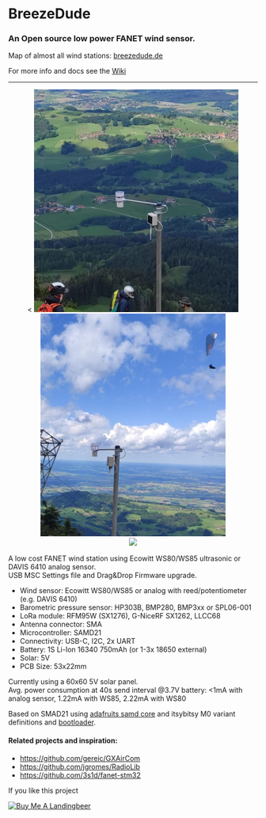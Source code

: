 # BreezeDude
### An Open source low power FANET wind sensor.

Map of almost all wind stations: [breezedude.de](https://breezedude.de/)

For more info and docs see the [Wiki](https://github.com/Breezedude/breezedudeWindSensor/wiki)

----
<p align="center">
  <
  <img src="hardware/1.jpg" height="450" title="Breezedude Windstation">
  <img src="hardware/2.jpg" height="450" alt="Breezedude Windstation"> <br>
  <img src="https://github.com/user-attachments/assets/32b3c55d-bf5a-4a9c-9b3f-163092238a7e" width=500><br>
</p>

A low cost FANET wind station using Ecowitt WS80/WS85 ultrasonic or DAVIS 6410 analog sensor.     
USB MSC Settings file and Drag&Drop Firmware upgrade. 

- Wind sensor: Ecowitt WS80/WS85 or analog with reed/potentiometer (e.g. DAVIS 6410)
- Barometric pressure sensor: HP303B, BMP280, BMP3xx or SPL06-001
- LoRa module: RFM95W (SX1276), G-NiceRF SX1262, LLCC68
- Antenna connector: SMA
- Microcontroller: SAMD21
- Connectivity: USB-C, I2C, 2x UART
- Battery: 1S Li-Ion 16340 750mAh (or 1-3x 18650 external)
- Solar: 5V
- PCB Size: 53x22mm

Currently using a 60x60 5V solar panel.     
Avg. power consumption at 40s send interval @3.7V battery: <1mA with analog sensor, 1.22mA with WS85, 2.22mA with WS80
 
Based on SMAD21 using [adafruits samd core](https://github.com/adafruit/ArduinoCore-samd) and itsybitsy M0 variant definitions and [bootloader](https://github.com/adafruit/uf2-samdx1).     

#### Related projects and inspiration:
* https://github.com/gereic/GXAirCom
* https://github.com/jgromes/RadioLib
* https://github.com/3s1d/fanet-stm32



If you like this project

<a href="https://www.buymeacoffee.com/thezenox" target="_blank"><img src="https://cdn.buymeacoffee.com/buttons/v2/default-yellow.png" alt="Buy Me A Landingbeer" style="height: 60px !important;width: 200px !important;" ></a>
